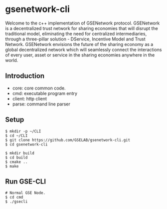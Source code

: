 # gsenetwork-cli

Welcome to the c++ implementation of GSENetwork protocol. GSENetwork is a decentralized trust network for sharing economies that will disrupt the traditional model, eliminating the need for centralized intermediaries, through a three-pillar solution - DService, Incentive Model and Trust Network. GSENetwork envisions the future of the sharing economy as a global decentralized network which will seamlessly connect the interactions of every user, asset or service in the sharing economies anywhere in the world.

## Introduction
  * core: core common code.
  * cmd: executable program entry
  * client: http client
  * parse: command line parser

## Setup
```
$ mkdir -p ~/CLI
$ cd ~/CLI
$ git clone https://github.com/GSELAB/gsenetwork-cli.git
$ cd gsenetwork-cli
```

```
$ mkdir build
$ cd build
$ cmake ..
$ make
```

## Run GSE-CLI
```
# Normal GSE Node.
$ cd cmd
$ ./gsecli
```
